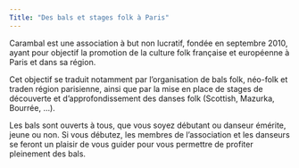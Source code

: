 ```yaml
---
Title: "Des bals et stages folk à Paris"
---
```


Carambal est une association à but non lucratif, fondée en septembre 2010, ayant pour objectif la promotion de la 
culture folk française et européenne à Paris et dans sa région.

Cet objectif se traduit notamment par l’organisation de bals folk, néo-folk et traden région parisienne, ainsi que par 
la mise en place de stages de découverte et d’approfondissement des danses folk (Scottish, Mazurka, Bourrée, …).

Les bals sont ouverts à tous, que vous soyez débutant ou danseur émérite, jeune ou non. Si vous débutez, les membres de 
l’association et les danseurs se feront un plaisir de vous guider pour vous permettre de profiter pleinement des bals.